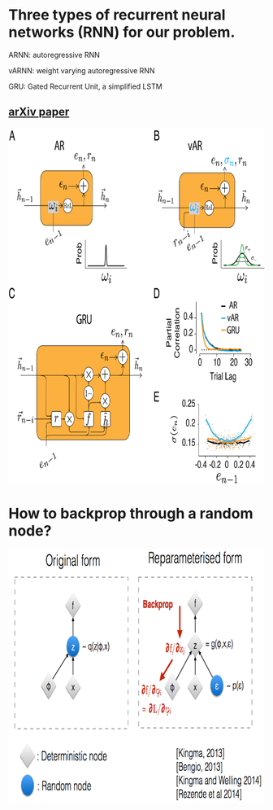 # Three types of recurrent neural networks (RNN) for our problem. 

ARNN: autoregressive RNN

vARNN: weight varying autoregressive RNN

GRU: Gated Recurrent Unit, a simplified LSTM

## [arXiv paper](https://arxiv.org/abs/2205.04347)

<p align="center">
  <img src="cell.png" height="700" >
</p>



# How to backprop through a random node?
<p align="center">
  <img src="reparametrization.png" height="500" >
</p>

